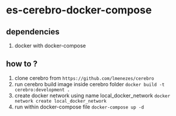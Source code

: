 # es-cerebro-docker-compose

## dependencies 
1. docker with docker-compose 

## how to ?

1. clone cerebro from `https://github.com/lmenezes/cerebro`
2. run cerebro build image inside cerebro folder `docker build -t cerebro:development .`
3. create docker network using name local_docker_network `docker network create local_docker_network`
4. run within docker-compose file `docker-compose up -d`
